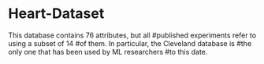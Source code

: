 # Heart-Dataset
This database contains 76 attributes, but all #published experiments refer to using a subset of 14 #of them. In particular, the Cleveland database is #the only one that has been used by ML researchers #to this date. 
